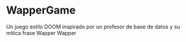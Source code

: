 # WapperGame
Un juego estilo DOOM inspirado por un profesor de base de datos y su mitica frase Wapper Wapper
